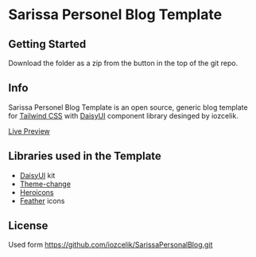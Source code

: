 # Sarissa Personel Blog Template

## Getting Started

Download the folder as a zip from the button in the top of the git repo.

## Info

Sarissa Personel Blog Template is an open source, generic blog template for [Tailwind CSS](https://github.com/tailwindlabs/tailwindcss) with [DaisyUI](https://github.com/saadeghi/daisyui) component library desinged by iozcelik.

[Live Preview](https://iozcelik.github.io/SarissaPersonalBlog/public/)

## Libraries used in the Template

- [DaisyUI](https://github.com/saadeghi/daisyui) kit
- [Theme-change](https://github.com/saadeghi/theme-change)
- [Heroicons](https://heroicons.com/)
- [Feather](https://feathericons.com/) icons


## License

Used form https://github.com/iozcelik/SarissaPersonalBlog.git